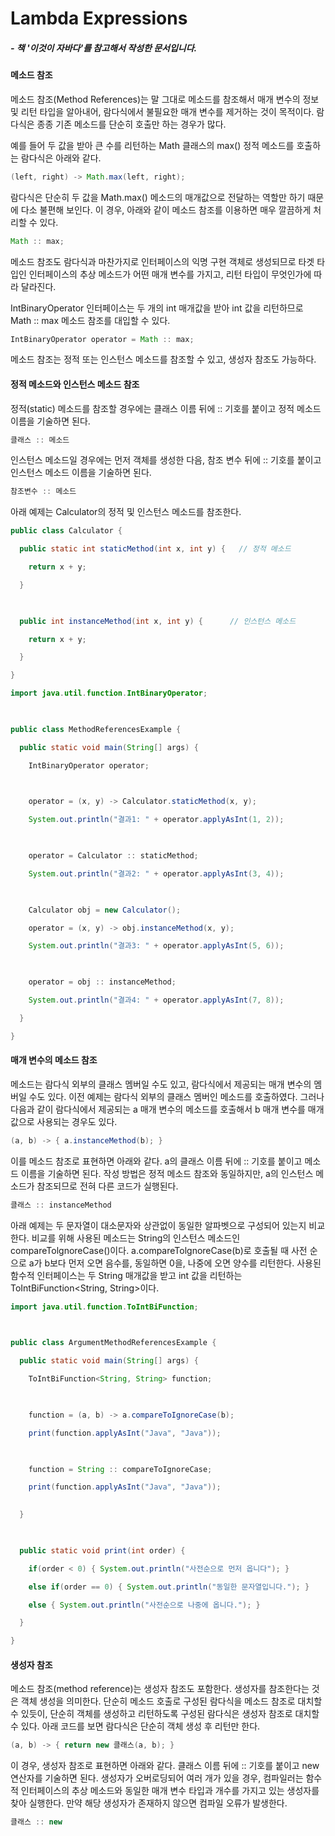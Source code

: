 # Lambda Expressions 

 

#####  - 책 '이것이 자바다'를 참고해서 작성한 문서입니다. 

 

 

 

#### 메소드 참조 

메소드 참조(Method References)는 말 그대로 메소드를 참조해서 매개 변수의 정보 및 리턴 타입을 알아내어, 람다식에서 불필요한 매개 변수를 제거하는 것이 목적이다. 람다식은 종종 기존 메소드를 단순히 호출만 하는 경우가 많다. 

예를 들어 두 값을 받아 큰 수를 리턴하는 Math 클래스의 max() 정적 메소드를 호출하는 람다식은 아래와 같다. 

```java
(left, right) -> Math.max(left, right);
```

람다식은 단순히 두 값을 Math.max() 메소드의 매개값으로 전달하는 역할만 하기 때문에 다소 불편해 보인다. 이 경우, 아래와 같이 메소드 참조를 이용하면 매우 깔끔하게 처리할 수 있다. 

```java
Math :: max; 
```

메소드 참조도 람다식과 마찬가지로 인터페이스의 익명 구현 객체로 생성되므로 타겟 타입인 인터페이스의 추상 메소드가 어떤 매개 변수를 가지고, 리턴 타입이 무엇인가에 따라 달라진다. 

IntBinaryOperator 인터페이스는 두 개의 int 매개값을 받아 int 값을 리턴하므로 Math :: max 메소드 참조를 대입할 수 있다. 

```JAVA
IntBinaryOperator operator = Math :: max; 
```

메소드 참조는 정적 또는 인스턴스 메소드를 참조할 수 있고, 생성자 참조도 가능하다. 

 

#### 정적 메소드와 인스턴스 메소드 참조 

정적(static) 메소드를 참조할 경우에는 클래스 이름 뒤에 :: 기호를 붙이고 정적 메소드 이름을 기술하면 된다. 

```java
클래스 :: 메소드 
```

인스턴스 메소드일 경우에는 먼저 객체를 생성한 다음, 참조 변수 뒤에 :: 기호를 붙이고 인스턴스 메소드 이름을 기술하면 된다. 

```java
참조변수 :: 메소드 
```

아래 예제는 Calculator의 정적 및 인스턴스 메소드를 참조한다. 



```java
public class Calculator { 

  public static int staticMethod(int x, int y) {   // 정적 메소드 

    return x + y; 

  } 

   

  public int instanceMethod(int x, int y) {      // 인스턴스 메소드 

    return x + y; 

  } 

} 
```



```java
import java.util.function.IntBinaryOperator; 

 

public class MethodReferencesExample { 

  public static void main(String[] args) { 

    IntBinaryOperator operator; 

     

    operator = (x, y) -> Calculator.staticMethod(x, y); 

    System.out.println("결과1: " + operator.applyAsInt(1, 2)); 

     

    operator = Calculator :: staticMethod; 

    System.out.println("결과2: " + operator.applyAsInt(3, 4)); 

     

    Calculator obj = new Calculator(); 

    operator = (x, y) -> obj.instanceMethod(x, y); 

    System.out.println("결과3: " + operator.applyAsInt(5, 6)); 

     

    operator = obj :: instanceMethod; 

    System.out.println("결과4: " + operator.applyAsInt(7, 8)); 

  } 

} 
```



#### 매개 변수의 메소드 참조 

메소드는 람다식 외부의 클래스 멤버일 수도 있고, 람다식에서 제공되는 매개 변수의 멤버일 수도 있다. 이전 예제는 람다식 외부의 클래스 멤버인 메소드를 호출하였다. 그러나 다음과 같이 람다식에서 제공되는 a 매개 변수의 메소드를 호출해서 b 매개 변수를 매개값으로 사용되는 경우도 있다. 

```java
(a, b) -> { a.instanceMethod(b); } 
```

이를 메소드 참조로 표현하면 아래와 같다. a의 클래스 이름 뒤에 :: 기호를 붙이고 메소드 이름을 기술하면 된다. 작성 방법은 정적 메소드 참조와 동일하지만, a의 인스턴스 메소드가 참조되므로 전혀 다른 코드가 실행된다. 

```java
클래스 :: instanceMethod 
```

아래 예제는 두 문자열이 대소문자와 상관없이 동일한 알파벳으로 구성되어 있는지 비교한다. 비교를 위해 사용된 메소드는 String의 인스턴스 메소드인 compareTolgnoreCase()이다. a.compareTolgnoreCase(b)로 호출될 때 사전 순으로 a가 b보다 먼저 오면 음수를, 동일하면 0을, 나중에 오면 양수를 리턴한다. 사용된 함수적 인터페이스는  두 String 매개값을 받고 int 값을 리턴하는 ToIntBiFunction<String, String>이다. 

```java
import java.util.function.ToIntBiFunction; 

 

public class ArgumentMethodReferencesExample { 

  public static void main(String[] args) { 

    ToIntBiFunction<String, String> function; 

     

    function = (a, b) -> a.compareToIgnoreCase(b); 

    print(function.applyAsInt("Java", "Java")); 

     

    function = String :: compareToIgnoreCase; 

    print(function.applyAsInt("Java", "Java")); 
     

  } 

   

  public static void print(int order) { 

    if(order < 0) { System.out.println("사전순으로 먼저 옵니다"); } 

    else if(order == 0) { System.out.println("동일한 문자열입니다."); } 

    else { System.out.println("사전순으로 나중에 옵니다."); } 

  } 

} 
```

 

#### 생성자 참조 

메소드 참조(method reference)는 생성자 참조도 포함한다. 생성자를 참조한다는 것은 객체  생성을 의미한다. 단순히 메소드 호출로 구성된 람다식을 메소드 참조로 대치할 수 있듯이, 단순히 객체를 생성하고 리턴하도록 구성된 람다식은 생성자 참조로 대치할 수 있다. 아래 코드를 보면 람다식은 단순히 객체 생성 후 리턴만 한다. 

```java
(a, b) -> { return new 클래스(a, b); } 
```

이 경우, 생성자 참조로 표현하면 아래와 같다. 클래스 이름 뒤에 :: 기호를 붙이고 new 연산자를 기술하면 된다. 생성자가 오버로딩되어 여러 개가 있을 경우, 컴파일러는 함수적 인터페이스의 추상 메소드와 동일한 매개 변수 타입과 개수를 가지고 있는 생성자를 찾아 실행한다. 만약 해당 생성자가 존재하지 않으면 컴파일 오류가 발생한다. 

```java
클래스 :: new 
```


